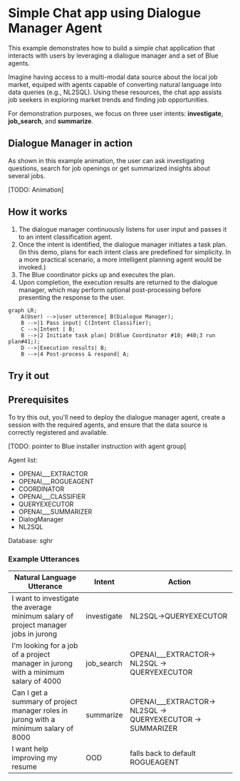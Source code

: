 # Simple Chat app using Dialogue Manager Agent

This example demonstrates how to build a simple chat application that interacts with users by leveraging a dialogue manager and a set of Blue agents.

Imagine having access to a multi-modal data source about the local job market, equiped with agents capable of converting natural language into data queries (e.g., NL2SQL). Using these resources, the chat app assists job seekers in exploring market trends and finding job opportunities.

For demonstration purposes, we focus on three user intents: **investigate**, **job_search**, and **summarize**.

## Dialogue Manager in action

As shown in this example animation, the user can ask investigating questions, search for job openings or get summarized insights about several jobs.

[TODO: Animation]

## How it works

1. The dialogue manager continuously listens for user input and passes it to an intent classification agent.
2. Once the intent is identified, the dialogue manager initiates a task plan. (In this demo, plans for each intent class are predefined for simplicity. In a more practical scenario, a more intelligent planning agent would be invoked.)
3. The Blue coordinator picks up and executes the plan.
4. Upon completion, the execution results are returned to the dialogue manager, which may perform optional post-processing before presenting the response to the user.

```mermaid
graph LR;
    A(User) -->|user utterence| B(Dialogue Manager);
    B -->|1 Pass input| C(Intent Classifier);
    C -->|Intent | B;
    B -->|2 Initiate task plan| D(Blue Coordinator #10; #40;3 run plan#41;);
    D -->|Execution results| B;
    B -->|4 Post-process & respond| A;
```

## Try it out

## Prerequisites

To try this out, you'll need to deploy the dialogue manager agent, create a session with the required agents, and ensure that the data source is correctly registered and available.

[TODO: pointer to Blue installer instruction with agent group]

Agent list:

-   OPENAI\_\_\_EXTRACTOR
-   OPENAI\_\_\_ROGUEAGENT
-   COORDINATOR
-   OPENAI\_\_\_CLASSIFIER
-   QUERYEXECUTOR
-   OPENAI\_\_\_SUMMARIZER
-   DialogManager
-   NL2SQL

Database: sghr

### Example Utterances

| **Natural Language Utterance**                                                       | **Intent**  | **Action**                                                    |
| ------------------------------------------------------------------------------------ | ----------- | ------------------------------------------------------------- |
| I want to investigate the average minimum salary of project manager jobs in jurong   | investigate | NL2SQL->QUERYEXECUTOR                                         |
| I'm looking for a job of a project manager in jurong with a minimum salary of 4000   | job_search  | OPENAI\_\_\_EXTRACTOR-> NL2SQL -> QUERYEXECUTOR               |
| Can I get a summary of project manager roles in jurong with a minimum salary of 8000 | summarize   | OPENAI\_\_\_EXTRACTOR-> NL2SQL -> QUERYEXECUTOR -> SUMMARIZER |
| I want help improving my resume                                                      | OOD         | falls back to default ROGUEAGENT                              |

